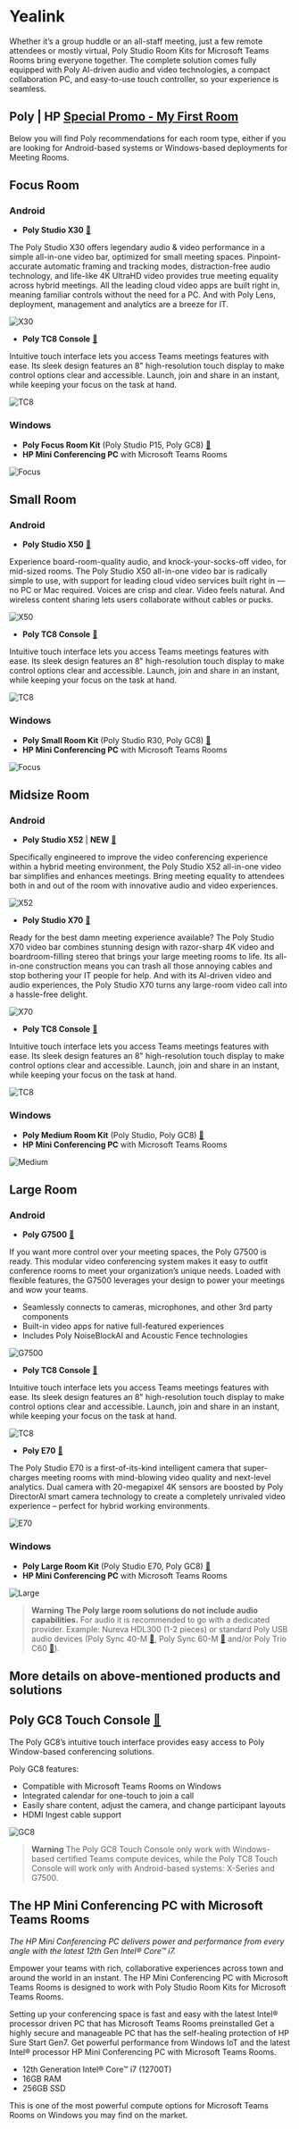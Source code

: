 # Yealink

Whether it’s a group huddle or an all-staff meeting, just a few remote attendees or mostly virtual, Poly Studio Room Kits for Microsoft Teams Rooms bring everyone together. The complete solution comes fully equipped with Poly AI-driven audio and video technologies, a compact collaboration PC, and easy-to-use touch controller, so your experience is seamless.

## Poly | HP [Special Promo - My First Room](https://www.poly.com/gb/en/promotions/my-first-room)

Below you will find Poly recommendations for each room type, either if you are looking for Android-based systems or Windows-based deployments for Meeting Rooms.

## Focus Room

### Android

- **Poly Studio X30** [🔗](https://www.poly.com/us/en/products/video-conferencing/studio/studio-x30)

The Poly Studio X30 offers legendary audio & video performance in a simple all-in-one video bar, optimized for small meeting spaces. Pinpoint-accurate automatic framing and tracking modes, distraction-free audio technology, and life-like 4K UltraHD video provides true meeting equality across hybrid meetings. All the leading cloud video apps are built right in, meaning familiar controls without the need for a PC. And with Poly Lens, deployment, management and analytics are a breeze for IT.

![X30](./../../images/vendors/poly/X30.png "X30")

- **Poly TC8 Console** [🔗](https://www.poly.com/gb/en/products/video-conferencing/accessories/tc8)

Intuitive touch interface lets you access Teams meetings features with ease. Its sleek design features an 8" high-resolution touch display to make control options clear and accessible. Launch, join and share in an instant, while keeping your focus on the task at hand.

![TC8](./../../images/vendors/poly/TC8.png "TC8")

### Windows

- **Poly Focus Room Kit** (Poly Studio P15, Poly GC8) [🔗](https://www.poly.com/us/en/solutions/platform/microsoft/video/teams-rooms-windows)
- **HP Mini Conferencing PC** with Microsoft Teams Rooms

![Focus](./../../images/vendors/poly/focusW.png "Focus")

## Small Room

### Android

- **Poly Studio X50** [🔗](https://www.poly.com/us/en/products/video-conferencing/studio/studio-x50)

Experience board-room-quality audio, and knock-your-socks-off video, for mid-sized rooms. The Poly Studio X50 all-in-one video bar is radically simple to use, with support for leading cloud video services built right in — no PC or Mac required. Voices are crisp and clear. Video feels natural. And wireless content sharing lets users collaborate without cables or pucks.

![X50](./../../images/vendors/poly/X50.png "X50")

- **Poly TC8 Console** [🔗](https://www.poly.com/gb/en/products/video-conferencing/accessories/tc8)

Intuitive touch interface lets you access Teams meetings features with ease. Its sleek design features an 8" high-resolution touch display to make control options clear and accessible. Launch, join and share in an instant, while keeping your focus on the task at hand.

![TC8](./../../images/vendors/poly/TC8.png "TC8")

### Windows

- **Poly Small Room Kit** (Poly Studio R30, Poly GC8) [🔗](https://www.poly.com/us/en/solutions/platform/microsoft/video/teams-rooms-windows)
- **HP Mini Conferencing PC** with Microsoft Teams Rooms

![Focus](./../../images/vendors/poly/smallw.png "Small")

## Midsize Room

### Android

- **Poly Studio X52** | **NEW** [🔗](https://www.poly.com/us/en/products/video-conferencing/studio/studio-x52)

Specifically engineered to improve the video conferencing experience within a hybrid meeting environment, the Poly Studio X52 all-in-one video bar simplifies and enhances meetings. Bring meeting equality to attendees both in and out of the room with innovative audio and video experiences.

![X52](./../../images/vendors/poly/X52.png "X52")

- **Poly Studio X70** [🔗](https://www.poly.com/us/en/products/video-conferencing/studio/studio-x70)

Ready for the best damn meeting experience available? The Poly Studio X70 video bar combines stunning design with razor-sharp 4K video and boardroom-filling stereo that brings your large meeting rooms to life. Its all-in-one construction means you can trash all those annoying cables and stop bothering your IT people for help. And with its AI-driven video and audio experiences, the Poly Studio X70 turns any large-room video call into a hassle-free delight.

![X70](./../../images/vendors/poly/X70.png "X70")

- **Poly TC8 Console** [🔗](https://www.poly.com/gb/en/products/video-conferencing/accessories/tc8)

Intuitive touch interface lets you access Teams meetings features with ease. Its sleek design features an 8" high-resolution touch display to make control options clear and accessible. Launch, join and share in an instant, while keeping your focus on the task at hand.

![TC8](./../../images/vendors/poly/TC8.png "TC8")

### Windows

- **Poly Medium Room Kit** (Poly Studio, Poly GC8) [🔗](https://www.poly.com/us/en/solutions/platform/microsoft/video/teams-rooms-windows)
- **HP Mini Conferencing PC** with Microsoft Teams Rooms

![Medium](./../../images/vendors/poly/mediumw.png "Medium")

## Large Room

### Android

- **Poly G7500** [🔗](https://www.poly.com/us/en/products/video-conferencing/g/g7500)

If you want more control over your meeting spaces, the Poly G7500 is ready. This modular video conferencing system makes it easy to outfit conference rooms to meet your organization’s unique needs. Loaded with flexible features, the G7500 leverages your design to power your meetings and wow your teams.

- Seamlessly connects to cameras, microphones, and other 3rd party components
- Built-in video apps for native full-featured experiences
- Includes Poly NoiseBlockAI and Acoustic Fence technologies

![G7500](./../../images/vendors/poly/G7500.png "G7500")

- **Poly TC8 Console** [🔗](https://www.poly.com/gb/en/products/video-conferencing/accessories/tc8)

Intuitive touch interface lets you access Teams meetings features with ease. Its sleek design features an 8" high-resolution touch display to make control options clear and accessible. Launch, join and share in an instant, while keeping your focus on the task at hand.

![TC8](./../../images/vendors/poly/TC8.png "TC8")

- **Poly E70** [🔗](https://www.poly.com/us/en/products/video-conferencing/studio/studio-e70)

The Poly Studio E70 is a first-of-its-kind intelligent camera that super-charges meeting rooms with mind-blowing video quality and next-level analytics. Dual camera with 20-megapixel 4K sensors are boosted by Poly DirectorAI smart camera technology to create a completely unrivaled video experience – perfect for hybrid working environments.

![E70](./../../images/vendors/poly/E70.png "E70")

### Windows

- **Poly Large Room Kit** (Poly Studio E70, Poly GC8) [🔗](https://www.poly.com/us/en/solutions/platform/microsoft/video/teams-rooms-windows)
- **HP Mini Conferencing PC** with Microsoft Teams Rooms

![Large](./../../images/vendors/poly/largew.png "Large")

> **Warning**
> **The Poly large room solutions do not include audio capabilities.**
> For audio it is recommended to go with a dedicated provider.
> Example: Nureva HDL300 (1-2 pieces) or standard Poly USB audio devices (Poly Sync 40-M [🔗](https://www.poly.com/us/en/products/phones/sync/sync-40), Poly Sync 60-M [🔗](https://www.poly.com/us/en/products/phones/sync/sync-60) and/or Poly Trio C60 [🔗](https://www.poly.com/us/en/products/phones/trio/trio-c60)).

## More details on above-mentioned products and solutions

## Poly GC8 Touch Console [🔗](https://www.poly.com/us/en/support/products/video-conferencing/group-solutions/poly-gc8)
The Poly GC8’s intuitive touch interface provides easy access to Poly Window-based conferencing solutions.

Poly GC8 features:

- Compatible with Microsoft Teams Rooms on Windows
- Integrated calendar for one-touch to join a call
- Easily share content, adjust the camera, and change participant layouts
- HDMI Ingest cable support

![GC8](./../../images/vendors/poly/GC8.png "GC8")

> **Warning**
> The Poly GC8 Touch Console only work with Windows-based certified Teams compute devices, while the Poly TC8 Touch Console will work only with Android-based systems: X-Series and G7500.

## The HP Mini Conferencing PC with Microsoft Teams Rooms

*The HP Mini Conferencing PC delivers power and performance from every angle with the latest 12th Gen Intel® Core™ i7.*

Empower your teams with rich, collaborative experiences across town and around the world in an instant. The HP Mini Conferencing PC with Microsoft Teams Rooms is designed to work with Poly Studio Room Kits for Microsoft Teams Rooms.

Setting up your conferencing space is fast and easy with the latest Intel® processor driven PC that has Microsoft Teams Rooms preinstalled
Get a highly secure and manageable PC that has the self-healing protection of HP Sure Start Gen7.
Get powerful performance from Windows IoT and the latest Intel® processor
HP Mini Conferencing PC with Microsoft Teams Rooms.

- 12th Generation Intel® Core™ i7 (12700T)
- 16GB RAM
- 256GB SSD

This is one of the most powerful compute options for Microsoft Teams Rooms on Windows you may find on the market.